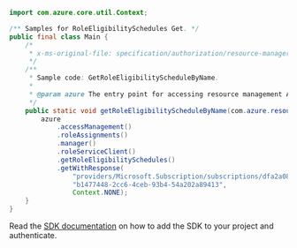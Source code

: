 ```java
import com.azure.core.util.Context;

/** Samples for RoleEligibilitySchedules Get. */
public final class Main {
    /*
     * x-ms-original-file: specification/authorization/resource-manager/Microsoft.Authorization/stable/2020-10-01/examples/GetRoleEligibilityScheduleByName.json
     */
    /**
     * Sample code: GetRoleEligibilityScheduleByName.
     *
     * @param azure The entry point for accessing resource management APIs in Azure.
     */
    public static void getRoleEligibilityScheduleByName(com.azure.resourcemanager.AzureResourceManager azure) {
        azure
            .accessManagement()
            .roleAssignments()
            .manager()
            .roleServiceClient()
            .getRoleEligibilitySchedules()
            .getWithResponse(
                "providers/Microsoft.Subscription/subscriptions/dfa2a084-766f-4003-8ae1-c4aeb893a99f",
                "b1477448-2cc6-4ceb-93b4-54a202a89413",
                Context.NONE);
    }
}
```

Read the [SDK documentation](https://github.com/Azure/azure-sdk-for-java/blob/azure-resourcemanager_2.15.0/sdk/resourcemanager/azure-resourcemanager/README.md) on how to add the SDK to your project and authenticate.
